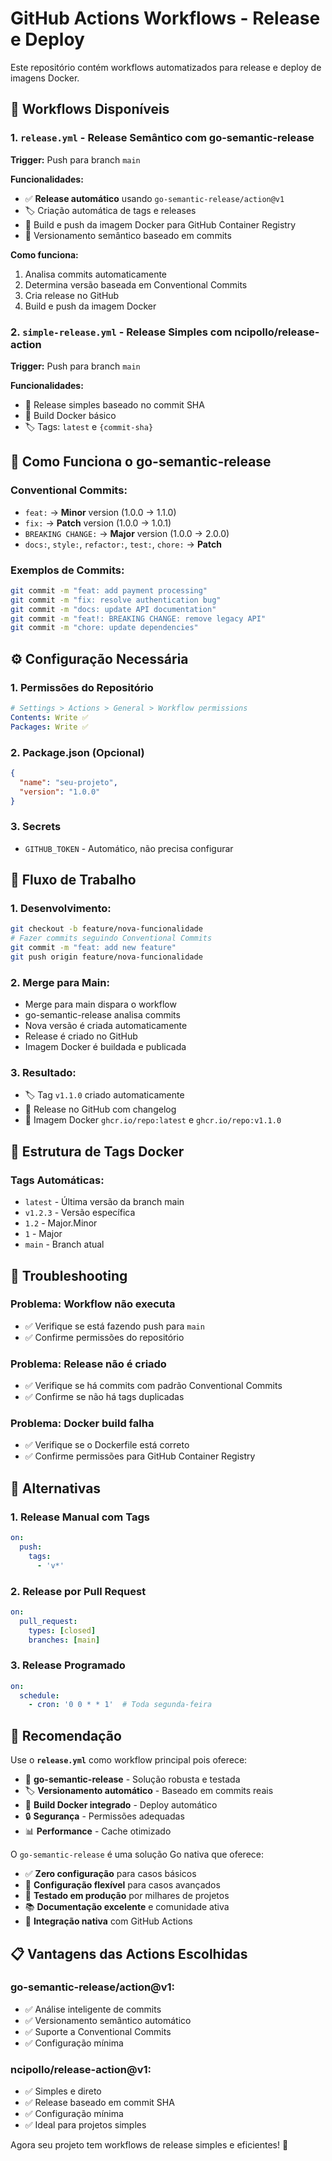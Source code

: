 # GitHub Actions Workflows - Release e Deploy

Este repositório contém workflows automatizados para release e deploy de imagens Docker.

## 🚀 Workflows Disponíveis

### **1. `release.yml` - Release Semântico com go-semantic-release**
**Trigger:** Push para branch `main`

**Funcionalidades:**
- ✅ **Release automático** usando `go-semantic-release/action@v1`
- 🏷️ Criação automática de tags e releases
- 🐳 Build e push da imagem Docker para GitHub Container Registry
- 🔄 Versionamento semântico baseado em commits

**Como funciona:**
1. Analisa commits automaticamente
2. Determina versão baseada em Conventional Commits
3. Cria release no GitHub
4. Build e push da imagem Docker

### **2. `simple-release.yml` - Release Simples com ncipollo/release-action**
**Trigger:** Push para branch `main`

**Funcionalidades:**
- 🎯 Release simples baseado no commit SHA
- 🐳 Build Docker básico
- 🏷️ Tags: `latest` e `{commit-sha}`

## 🎯 Como Funciona o go-semantic-release

### **Conventional Commits:**
- `feat:` → **Minor** version (1.0.0 → 1.1.0)
- `fix:` → **Patch** version (1.0.0 → 1.0.1)
- `BREAKING CHANGE:` → **Major** version (1.0.0 → 2.0.0)
- `docs:`, `style:`, `refactor:`, `test:`, `chore:` → **Patch**

### **Exemplos de Commits:**
```bash
git commit -m "feat: add payment processing"
git commit -m "fix: resolve authentication bug"
git commit -m "docs: update API documentation"
git commit -m "feat!: BREAKING CHANGE: remove legacy API"
git commit -m "chore: update dependencies"
```

## ⚙️ Configuração Necessária

### **1. Permissões do Repositório**
```yaml
# Settings > Actions > General > Workflow permissions
Contents: Write ✅
Packages: Write ✅
```

### **2. Package.json (Opcional)**
```json
{
  "name": "seu-projeto",
  "version": "1.0.0"
}
```

### **3. Secrets**
- `GITHUB_TOKEN` - Automático, não precisa configurar

## 🔄 Fluxo de Trabalho

### **1. Desenvolvimento:**
```bash
git checkout -b feature/nova-funcionalidade
# Fazer commits seguindo Conventional Commits
git commit -m "feat: add new feature"
git push origin feature/nova-funcionalidade
```

### **2. Merge para Main:**
- Merge para main dispara o workflow
- go-semantic-release analisa commits
- Nova versão é criada automaticamente
- Release é criado no GitHub
- Imagem Docker é buildada e publicada

### **3. Resultado:**
- 🏷️ Tag `v1.1.0` criado automaticamente
- 📝 Release no GitHub com changelog
- 🐳 Imagem Docker `ghcr.io/repo:latest` e `ghcr.io/repo:v1.1.0`

## 🎨 Estrutura de Tags Docker

### **Tags Automáticas:**
- `latest` - Última versão da branch main
- `v1.2.3` - Versão específica
- `1.2` - Major.Minor
- `1` - Major
- `main` - Branch atual

## 🚨 Troubleshooting

### **Problema: Workflow não executa**
- ✅ Verifique se está fazendo push para `main`
- ✅ Confirme permissões do repositório

### **Problema: Release não é criado**
- ✅ Verifique se há commits com padrão Conventional Commits
- ✅ Confirme se não há tags duplicadas

### **Problema: Docker build falha**
- ✅ Verifique se o Dockerfile está correto
- ✅ Confirme permissões para GitHub Container Registry

## 🔧 Alternativas

### **1. Release Manual com Tags**
```yaml
on:
  push:
    tags:
      - 'v*'
```

### **2. Release por Pull Request**
```yaml
on:
  pull_request:
    types: [closed]
    branches: [main]
```

### **3. Release Programado**
```yaml
on:
  schedule:
    - cron: '0 0 * * 1'  # Toda segunda-feira
```

## 🎯 Recomendação

Use o **`release.yml`** como workflow principal pois oferece:
- 🚀 **go-semantic-release** - Solução robusta e testada
- 🏷️ **Versionamento automático** - Baseado em commits reais
- 🐳 **Build Docker integrado** - Deploy automático
- 🔒 **Segurança** - Permissões adequadas
- 📊 **Performance** - Cache otimizado

O `go-semantic-release` é uma solução Go nativa que oferece:
- ✅ **Zero configuração** para casos básicos
- 🔧 **Configuração flexível** para casos avançados
- 🧪 **Testado em produção** por milhares de projetos
- 📚 **Documentação excelente** e comunidade ativa
- 🔄 **Integração nativa** com GitHub Actions

## 📋 Vantagens das Actions Escolhidas

### **go-semantic-release/action@v1:**
- ✅ Análise inteligente de commits
- ✅ Versionamento semântico automático
- ✅ Suporte a Conventional Commits
- ✅ Configuração mínima

### **ncipollo/release-action@v1:**
- ✅ Simples e direto
- ✅ Release baseado em commit SHA
- ✅ Configuração mínima
- ✅ Ideal para projetos simples

Agora seu projeto tem workflows de release simples e eficientes! 🎉
